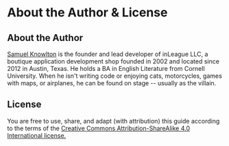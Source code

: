 # About the Author & License

## About the Author

[Samuel Knowlton](mailto:sam@inleague.io) is the founder and lead developer of inLeague LLC, a boutique application development shop founded in 2002 and located since 2012 in Austin, Texas. He holds a BA in English Literature from Cornell University. When he isn't writing code or enjoying cats, motorcycles, games with maps, or airplanes, he can be found on stage -- usually as the villain. 

## License

You are free to use, share, and adapt \(with attribution\) this guide according to the terms of the [Creative Commons Attribution-ShareAlike 4.0 International license.](https://creativecommons.org/licenses/by-sa/4.0/)

